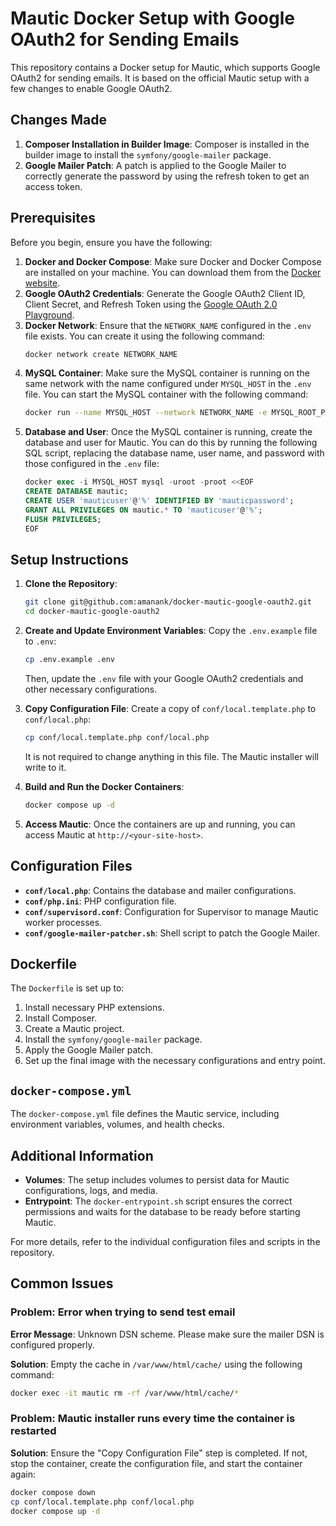 # Mautic Docker Setup with Google OAuth2 for Sending Emails

This repository contains a Docker setup for Mautic, which supports Google OAuth2 for sending emails. It is based on the official Mautic setup with a few changes to enable Google OAuth2.

## Changes Made

1. **Composer Installation in Builder Image**: Composer is installed in the builder image to install the `symfony/google-mailer` package.
2. **Google Mailer Patch**: A patch is applied to the Google Mailer to correctly generate the password by using the refresh token to get an access token.

## Prerequisites

Before you begin, ensure you have the following:

1. **Docker and Docker Compose**: Make sure Docker and Docker Compose are installed on your machine. You can download them from the [Docker website](https://www.docker.com/products/docker-desktop).
2. **Google OAuth2 Credentials**: Generate the Google OAuth2 Client ID, Client Secret, and Refresh Token using the [Google OAuth 2.0 Playground](https://developers.google.com/oauthplayground).
3. **Docker Network**: Ensure that the `NETWORK_NAME` configured in the `.env` file exists. You can create it using the following command:
    ```sh
    docker network create NETWORK_NAME
    ```
4. **MySQL Container**: Make sure the MySQL container is running on the same network with the name configured under `MYSQL_HOST` in the `.env` file. You can start the MySQL container with the following command:
    ```sh
    docker run --name MYSQL_HOST --network NETWORK_NAME -e MYSQL_ROOT_PASSWORD=root -d mysql:latest
    ```
5. **Database and User**: Once the MySQL container is running, create the database and user for Mautic. You can do this by running the following SQL script, replacing the database name, user name, and password with those configured in the `.env` file:
    ```sql
    docker exec -i MYSQL_HOST mysql -uroot -proot <<EOF
    CREATE DATABASE mautic;
    CREATE USER 'mauticuser'@'%' IDENTIFIED BY 'mauticpassword';
    GRANT ALL PRIVILEGES ON mautic.* TO 'mauticuser'@'%';
    FLUSH PRIVILEGES;
    EOF
    ```

## Setup Instructions

1. **Clone the Repository**:
    ```sh
    git clone git@github.com:amanank/docker-mautic-google-oauth2.git
    cd docker-mautic-google-oauth2
    ```

2. **Create and Update Environment Variables**: Copy the `.env.example` file to `.env`:
    ```sh
    cp .env.example .env
    ```
    Then, update the `.env` file with your Google OAuth2 credentials and other necessary configurations.

3. **Copy Configuration File**: Create a copy of `conf/local.template.php` to `conf/local.php`:
    ```sh
    cp conf/local.template.php conf/local.php
    ```
    It is not required to change anything in this file. The Mautic installer will write to it.

4. **Build and Run the Docker Containers**:
    ```sh
    docker compose up -d
    ```

5. **Access Mautic**: Once the containers are up and running, you can access Mautic at `http://<your-site-host>`.

## Configuration Files

- **`conf/local.php`**: Contains the database and mailer configurations.
- **`conf/php.ini`**: PHP configuration file.
- **`conf/supervisord.conf`**: Configuration for Supervisor to manage Mautic worker processes.
- **`conf/google-mailer-patcher.sh`**: Shell script to patch the Google Mailer.

## Dockerfile

The `Dockerfile` is set up to:

1. Install necessary PHP extensions.
2. Install Composer.
3. Create a Mautic project.
4. Install the `symfony/google-mailer` package.
5. Apply the Google Mailer patch.
6. Set up the final image with the necessary configurations and entry point.

## `docker-compose.yml`

The `docker-compose.yml` file defines the Mautic service, including environment variables, volumes, and health checks.

## Additional Information

- **Volumes**: The setup includes volumes to persist data for Mautic configurations, logs, and media.
- **Entrypoint**: The `docker-entrypoint.sh` script ensures the correct permissions and waits for the database to be ready before starting Mautic.

For more details, refer to the individual configuration files and scripts in the repository.

## Common Issues

### Problem: Error when trying to send test email
**Error Message**: Unknown DSN scheme. Please make sure the mailer DSN is configured properly.

**Solution**: Empty the cache in `/var/www/html/cache/` using the following command:
```sh
docker exec -it mautic rm -rf /var/www/html/cache/*
```

### Problem: Mautic installer runs every time the container is restarted
**Solution**: Ensure the "Copy Configuration File" step is completed. If not, stop the container, create the configuration file, and start the container again:
```sh
docker compose down
cp conf/local.template.php conf/local.php
docker compose up -d
```
